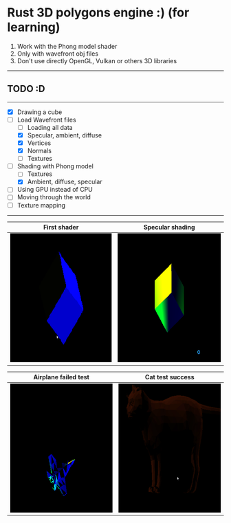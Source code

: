 # Rust 3D polygons engine :) (for learning)

1. Work with the Phong model shader
2. Only with wavefront obj files
3. Don't use directly OpenGL, Vulkan or others 3D libraries
----------------------
## TODO :D
----------------------
- [x] Drawing a cube
- [ ] Load Wavefront files
    - [ ] Loading all data
    - [x] Specular, ambient, diffuse
    - [x] Vertices
    - [x] Normals
    - [ ] Textures

- [ ] Shading with Phong model
    - [ ] Textures
    - [x] Ambient, diffuse, specular
    
- [ ] Using GPU instead of CPU
- [ ] Moving through the world
- [ ] Texture mapping
----------------------

| First shader | Specular shading |
| ----------------- | -------------------- |
| <img height="300" width="300" src="./res/cube_first.gif"> | <img height="300" width="300" src="./res/cube_specular.gif"> |

| Airplane failed test | Cat test success |
| --------------------- | ---------------- |
| <img height="300" width="300" src="./res/airplane.gif"> | <img height="300" width="300" src="./res/cat_shader_success.gif"> |
